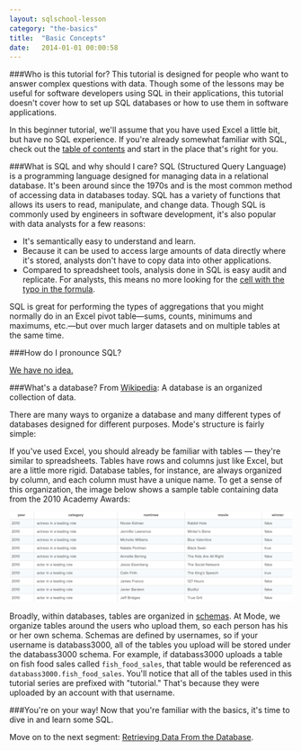 ```yaml
---
layout: sqlschool-lesson
category: "the-basics"
title:  "Basic Concepts"
date:   2014-01-01 00:00:58
---
```


###Who is this tutorial for?
This tutorial is designed for people who want to answer complex questions with data. Though some of the lessons may be useful for software developers using SQL in their applications, this tutorial doesn't cover how to set up SQL databases or how to use them in software applications.

In this beginner tutorial, we'll assume that you have used Excel a little bit, but have no SQL experience. If you're already somewhat familiar with SQL, check out the [table of contents](/) and start in the place that's right for you.

###What is SQL and why should I care?
SQL (Structured Query Language) is a programming language designed for managing data in a relational database. It's been around since the 1970s and is the most common method of accessing data in databases today. SQL has a variety of functions that allows its users to read, manipulate, and change data. Though SQL is commonly used by engineers in software development, it's also popular with data analysts for a few reasons:

 * It's semantically easy to understand and learn.
 * Because it can be used to access large amounts of data directly where it's stored, analysts don't have to copy data into other applications.
 * Compared to spreadsheet tools, analysis done in SQL is easy audit and replicate. For analysts, this means no more looking for the [cell with the typo in the formula](http://www.washingtonpost.com/blogs/wonkblog/wp/2013/04/16/is-the-best-evidence-for-austerity-based-on-an-excel-spreadsheet-error/).

SQL is great for performing the types of aggregations that you might normally do in an Excel pivot table&mdash;sums, counts, minimums and maximums, etc.&mdash;but over much larger datasets and on multiple tables at the same time.

###How do I pronounce SQL?

[We have no idea.](http://patorjk.com/blog/2012/01/26/pronouncing-sql-s-q-l-or-sequel/)

###What's a database?
From [Wikipedia](http://en.wikipedia.org/wiki/Database): A database is an organized collection of data.

There are many ways to organize a database and many different types of databases designed for different purposes. Mode's structure is fairly simple:

<!-- diagram showing schema/table/row+column -->

If you've used Excel, you should already be familiar with tables &mdash; they're similar to spreadsheets. Tables have rows and columns just like Excel, but are a little more rigid. Database tables, for instance, are always organized by column, and each column must have a unique name. To get a sense of this organization, the image below shows a sample table containing data from the 2010 Academy Awards:

![Create a New Query](/images/the-basics/sample-table.png)

Broadly, within databases, tables are organized in [schemas](http://en.wikipedia.org/wiki/Database_schema "Database Schemas"). At Mode, we organize tables around the users who upload them, so each person has his or her own schema. Schemas are defined by usernames, so if your username is databass3000, all of the tables you upload will be stored under the databass3000 schema. For example, if databass3000 uploads a table on fish food sales called `fish_food_sales`, that table would be referenced as `databass3000.fish_food_sales`. You'll notice that all of the tables used in this tutorial series are prefixed with "tutorial." That's because they were uploaded by an account with that username.

###You're on your way!
Now that you're familiar with the basics, it's time to dive in and learn some SQL.

Move on to the next segment: [Retrieving Data From the Database](/the-basics/select-from.html).
